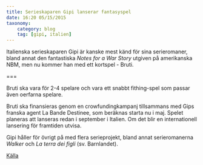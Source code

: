 ```yaml
---
title: Serieskaparen Gipi lanserar fantasyspel
date: 16:20 05/15/2015
taxonomy:
    category: blog
    tag: [gipi, italien]
---
```


Italienska serieskaparen Gipi är kanske mest känd för sina serieromaner, bland annat den fantastiska  _Notes for a War Story_ utgiven på amerikanska NBM, men nu kommer han med ett kortspel - Bruti.

===

Bruti ska vara för 2-4 spelare och vara ett snabbt fithing-spel som passar även oerfarna spelare.

Bruti ska finansieras genom en crowfundingkampanj tillsammans med Gips franska agent La Bande Destinee, som beräknas starta nu i maj. Spelet planeras att lanseras redan i september i Italien. Om det blir en internationell lansering för framtiden utvisa.

Gipi håller för övrigt på med flera serieprojekt, bland annat serieromanerna _Walker_ och _La terra dei figli_ (sv. Barnlandet).

[Källa](http://www.fumettologica.it/2015/04/dettagli-su-bruti-il-gioco-di-carte-di-gipi-intervista/)
